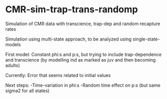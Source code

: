 # CMR-sim-trap-trans-randomp
Simulation of CMR data with transcience, trap-dep and random recapture rates

Simulation using multi-state approach, to be analyzed using single-state-models

First model:
Constant phi:s and p:s, but trying to include trap-dependence and transcience (by modelling ind as marked as juv and then becoming adults)

Currently: Error that seems related to initial values

Next steps:
-Time-variation in phi:s
-Random time effect on p:s (but same sigma2 for all states)